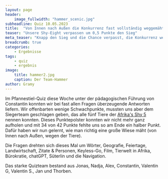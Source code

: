 ```yaml
---
layout: page
header:
    image_fullwidth: "hammer_scenic.jpg"
subheadline: Quiz 10.05.2023
title:  "Von Innen nach Außen die Konkurrenz fast vollständig weggemäht"
teaser: "Unsere Shy-Eight verpassen um 0,5 Punkte den Sieg"
meta_teaser: "Knapp den Sieg und die Chance verpasst, die Konkurrenz wegzumähen"
breadcrumb: true
categories:
    - Ergebnisse
tags:
    - quiz
    - ergebnis
image:
    title: hammer2.jpg
    caption: Der Team-Hammer
author: Gramy
---
```


Im Pfannestiel-Quiz diese Woche unter der pädagogischen Führung von Constantin konnten wir bei fast allen Fragen überzeugende Antworten liefern.
Wir offenbarten wenige Schwachpunkte, mussten uns aber dem Siegerteam geschlagen geben, das alle fünf Tiere der [Afrika's Shy 5](https://safarihike.de/shy-5/) nennen konnten.
Dieses Punktepolster konnten wir nicht mehr ganz aufholen und mit 34 von 42 Punkte fehlte uns so am Ende ein halber Punkt.
Dafür haben wir nun gelernt, wie man richtig eine große Wiese mäht (von Innen nach Außen, wegen der Tiere).

Die Fragen drehten sich dieses Mal um Wörter, Geografie, Feiertage, Landwirtschaft, Zitate & Personen, Keyless-Go, Film, Tierwelt in Afrika, Bürokratie, chatGPT, Süterlin und die Navigation.

Das starke Quizteam bestand aus Jonas, Nadja, Alex, Constantin, Valentin G, Valentin S., Jan und Thorben.

